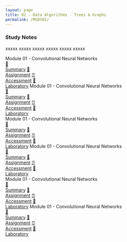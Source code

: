 ```yaml
---
layout: page
title: 02 - Data Algorithms - Trees & Graphs
permalink: /MSDS02/
---
```


<h3>Study Notes</h3>

xxxxx xxxxx xxxxx xxxxx xxxxx xxxxx

<div>
  <span class="btn spec1"><span class="btn spec2">Module 01 - Convolutional Neural Networks</span>
  <br>
  <a href="/02-MSDS-Courses/MSDS01/M1/" class="btn icon1">📝<br>Summary</a>
  <a href="/02-MSDS-Courses/MSDS01/M1/" class="btn icon2">📖<br>Assignment</a>
  <a href="/02-MSDS-Courses/MSDS01/M1/" class="btn icon3">⏰<br>Accessment</a>
  <a href="/02-MSDS-Courses/MSDS01/M1/" class="btn icon4">📂<br>Laboratory</a>
  </span>
  <span class="btn spec1"><span class="btn spec2">Module 01 - Convolutional Neural Networks</span>
  <br>
  <a href="/02-MSDS-Courses/MSDS01/M1/" class="btn icon1">📝<br>Summary</a>
  <a href="/02-MSDS-Courses/MSDS01/M1/" class="btn icon2">📖<br>Assignment</a>
  <a href="/02-MSDS-Courses/MSDS01/M1/" class="btn icon3">⏰<br>Accessment</a>
  <a href="/02-MSDS-Courses/MSDS01/M1/" class="btn icon4">📂<br>Laboratory</a>
  </span>
</div>

<div>
  <span class="btn spec1"><span class="btn spec2">Module 01 - Convolutional Neural Networks</span>
  <br>
  <a href="/02-MSDS-Courses/MSDS01/M1/" class="btn icon1">📝<br>Summary</a>
  <a href="/02-MSDS-Courses/MSDS01/M1/" class="btn icon2">📖<br>Assignment</a>
  <a href="/02-MSDS-Courses/MSDS01/M1/" class="btn icon3">⏰<br>Accessment</a>
  <a href="/02-MSDS-Courses/MSDS01/M1/" class="btn icon4">📂<br>Laboratory</a>
  </span>
  <span class="btn spec1"><span class="btn spec2">Module 01 - Convolutional Neural Networks</span>
  <br>
  <a href="/02-MSDS-Courses/MSDS01/M1/" class="btn icon1">📝<br>Summary</a>
  <a href="/02-MSDS-Courses/MSDS01/M1/" class="btn icon2">📖<br>Assignment</a>
  <a href="/02-MSDS-Courses/MSDS01/M1/" class="btn icon3">⏰<br>Accessment</a>
  <a href="/02-MSDS-Courses/MSDS01/M1/" class="btn icon4">📂<br>Laboratory</a>
  </span>
</div>

<div>
  <span class="btn spec1"><span class="btn spec2">Module 01 - Convolutional Neural Networks</span>
  <br>
  <a href="/02-MSDS-Courses/MSDS01/M1/" class="btn icon1">📝<br>Summary</a>
  <a href="/02-MSDS-Courses/MSDS01/M1/" class="btn icon2">📖<br>Assignment</a>
  <a href="/02-MSDS-Courses/MSDS01/M1/" class="btn icon3">⏰<br>Accessment</a>
  <a href="/02-MSDS-Courses/MSDS01/M1/" class="btn icon4">📂<br>Laboratory</a>
  </span>
  <span class="btn spec1"><span class="btn spec2">Module 01 - Convolutional Neural Networks</span>
  <br>
  <a href="/02-MSDS-Courses/MSDS01/M1/" class="btn icon1">📝<br>Summary</a>
  <a href="/02-MSDS-Courses/MSDS01/M1/" class="btn icon2">📖<br>Assignment</a>
  <a href="/02-MSDS-Courses/MSDS01/M1/" class="btn icon3">⏰<br>Accessment</a>
  <a href="/02-MSDS-Courses/MSDS01/M1/" class="btn icon4">📂<br>Laboratory</a>
  </span>
</div>